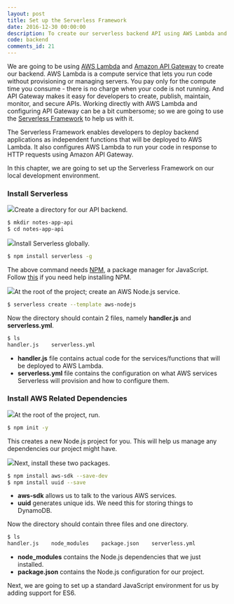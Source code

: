 ```yaml
---
layout: post
title: Set up the Serverless Framework
date: 2016-12-30 00:00:00
description: To create our serverless backend API using AWS Lambda and API Gateway, we are going to use the Serverless Framework (https://serverless.com). Serverless Framework helps developers build and manage serverless apps on AWS and other cloud providers. We can install the Serverless Framework CLI from it’s NPM package and use it to create a new Serverless Framework project.
code: backend
comments_id: 21
---
```


We are going to be using [AWS Lambda](https://aws.amazon.com/lambda/) and [Amazon API Gateway](https://aws.amazon.com/api-gateway/) to create our backend. AWS Lambda is a compute service that lets you run code without provisioning or managing servers. You pay only for the compute time you consume - there is no charge when your code is not running. And API Gateway makes it easy for developers to create, publish, maintain, monitor, and secure APIs. Working directly with AWS Lambda and configuring API Gateway can be a bit cumbersome; so we are going to use the [Serverless Framework](https://serverless.com) to help us with it.

The Serverless Framework enables developers to deploy backend applications as independent functions that will be deployed to AWS Lambda. It also configures AWS Lambda to run your code in response to HTTP requests using Amazon API Gateway.

In this chapter, we are going to set up the Serverless Framework on our local development environment.

### Install Serverless

<img class="code-marker" src="{{ site.url }}/assets/s.png" />Create a directory for our API backend.

``` bash
$ mkdir notes-app-api
$ cd notes-app-api
```

<img class="code-marker" src="{{ site.url }}/assets/s.png" />Install Serverless globally.

``` bash
$ npm install serverless -g
```

The above command needs [NPM](https://www.npmjs.com), a package manager for JavaScript. Follow [this](https://docs.npmjs.com/getting-started/installing-node) if you need help installing NPM.

<img class="code-marker" src="{{ site.url }}/assets/s.png" />At the root of the project; create an AWS Node.js service.

``` bash
$ serverless create --template aws-nodejs
```

Now the directory should contain 2 files, namely **handler.js** and **serverless.yml**.

``` bash
$ ls
handler.js    serverless.yml
```

- **handler.js** file contains actual code for the services/functions that will be deployed to AWS Lambda.
- **serverless.yml** file contains the configuration on what AWS services Serverless will provision and how to configure them.

### Install AWS Related Dependencies

<img class="code-marker" src="{{ site.url }}/assets/s.png" />At the root of the project, run.

``` bash
$ npm init -y
```

This creates a new Node.js project for you. This will help us manage any dependencies our project might have.

<img class="code-marker" src="{{ site.url }}/assets/s.png" />Next, install these two packages.

``` bash
$ npm install aws-sdk --save-dev
$ npm install uuid --save
```

- **aws-sdk** allows us to talk to the various AWS services.
- **uuid** generates unique ids. We need this for storing things to DynamoDB.

Now the directory should contain three files and one directory.

``` bash
$ ls
handler.js    node_modules    package.json    serverless.yml
```

- **node_modules** contains the Node.js dependencies that we just installed.
- **package.json** contains the Node.js configuration for our project.

Next, we are going to set up a standard JavaScript environment for us by adding support for ES6.
